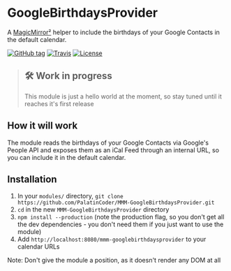 # GoogleBirthdaysProvider

A [MagicMirror²](https://magicmirror.builders/) helper to include the birthdays of your Google Contacts in the default calendar.

[![GitHub tag](https://img.shields.io/github/tag/PalatinCoder/MMM-GoogleBirthdaysProvider.svg?style=flat-square)](https://github.com/PalatinCoder/MMM-GoogleBirthdaysProvider/releases)
[![Travis](https://img.shields.io/travis/com/PalatinCoder/MMM-GoogleBirthdaysProvider.svg?style=flat-square)](https://travis-ci.com/PalatinCoder/MMM-GoogleBirthdaysProvider)
[![License](https://img.shields.io/github/license/PalatinCoder/MMM-GoogleBirthdaysProvider.svg?style=flat-square)](https://github.com/PalatinCoder/MMM-GoogleBirthdaysProvider/blob/master/LICENSE.md)

> ## 🛠 Work in progress
> This module is just a hello world at the moment, so stay tuned until it reaches it's first release

## How it will work

The module reads the birthdays of your Google Contacts via Google's People API and exposes them as an iCal Feed through an internal URL, so you can include it in the default calendar.

## Installation

1. In your `modules/` directory, `git clone https://github.com/PalatinCoder/MMM-GoogleBirthdaysProvider.git`
2. `cd` in the new `MMM-GoogleBirthdaysProvider` directory
3. `npm install --production` (note the production flag, so you don't get all the dev dependencies - you don't need them if you just want to use the module)
4. Add `http://localhost:8080/mmm-googlebirthdaysprovider` to your calendar URLs

Note: Don't give the module a position, as it doesn't render any DOM at all
